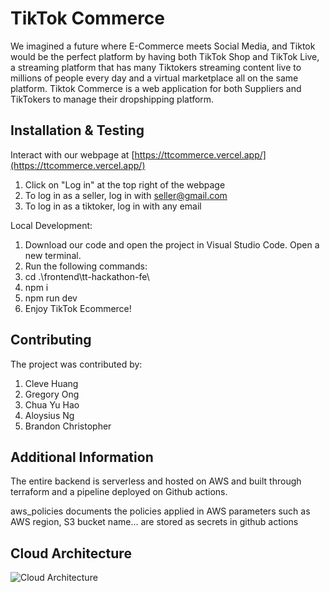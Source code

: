 # TikTok Commerce

We imagined a future where E-Commerce meets Social Media, and Tiktok would be the perfect platform by having both TikTok Shop and TikTok Live, a streaming platform that has many Tiktokers streaming content live to millions of people every day and a virtual marketplace all on the same platform.  Tiktok Commerce is a web application for both Suppliers and TikTokers to manage their dropshipping platform.

## Installation & Testing

Interact with our webpage at [https://ttcommerce.vercel.app/](https://ttcommerce.vercel.app/)

1) Click on "Log in" at the top right of the webpage
2) To log in as a seller, log in with seller@gmail.com
3) To log in as a tiktoker, log in with any email

Local Development:

1) Download our code and open the project in Visual Studio Code. Open a new terminal.
2) Run the following commands:
3) cd .\frontend\tt-hackathon-fe\
4) npm i 
5) npm run dev
6) Enjoy TikTok Ecommerce!


## Contributing

The project was contributed by:
1) Cleve Huang
2) Gregory Ong
3) Chua Yu Hao
4) Aloysius Ng
5) Brandon Christopher

## Additional Information

The entire backend is serverless and hosted on AWS and built through terraform and a pipeline deployed on Github actions.

aws_policies documents the policies applied in AWS
parameters such as AWS region, S3 bucket name... are stored as secrets in github actions

## Cloud Architecture 

![Cloud Architecture](https://images-bucket-13812931.s3.ap-southeast-1.amazonaws.com/cloudarchi.png)
